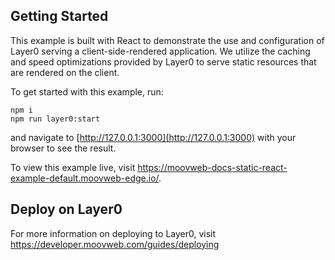 ## Getting Started

This example is built with React to demonstrate the use and configuration of Layer0 serving a client-side-rendered application. We utilize the caching and speed optimizations provided by Layer0 to serve static resources that are rendered on the client.

To get started with this example, run:

```
npm i
npm run layer0:start
```

and navigate to [http://127.0.0.1:3000](http://127.0.0.1:3000) with your browser to see the result.

To view this example live, visit https://moovweb-docs-static-react-example-default.moovweb-edge.io/.

## Deploy on Layer0

For more information on deploying to Layer0, visit https://developer.moovweb.com/guides/deploying
